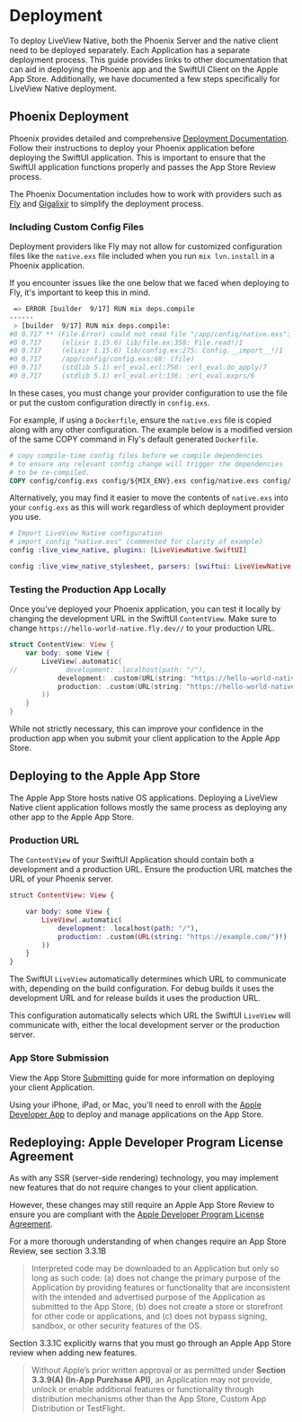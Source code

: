 # Deployment

To deploy LiveView Native, both the Phoenix Server and the native client need to be deployed separately. Each Application has a separate deployment process. This guide provides links to other documentation that can aid in deploying the Phoenix app and the SwiftUI Client on the Apple App Store. Additionally, we have documented a few steps specifically for LiveView Native deployment.

## Phoenix Deployment

Phoenix provides detailed and comprehensive [Deployment Documentation](https://hexdocs.pm/phoenix/deployment.html). Follow their instructions to deploy your Phoenix application before deploying the SwiftUI application. This is important to ensure that the SwiftUI application functions properly and passes the App Store Review process.

The Phoenix Documentation includes how to work with providers such as [Fly](https://hexdocs.pm/phoenix/fly.html) and [Gigalixir](https://hexdocs.pm/phoenix/gigalixir.html) to simplify the deployment process.

### Including Custom Config Files

Deployment providers like Fly may not allow for customized configuration files like the `native.exs` file included when you run `mix lvn.install` in a Phoenix application. 

If you encounter issues like the one below that we faced when deploying to Fly, it's important to keep this in mind.

```sh
 => ERROR [builder  9/17] RUN mix deps.compile                                                                                                                                                        0.7s
------
 > [builder  9/17] RUN mix deps.compile:
#0 0.717 ** (File.Error) could not read file "/app/config/native.exs": no such file or directory
#0 0.717     (elixir 1.15.6) lib/file.ex:358: File.read!/1
#0 0.717     (elixir 1.15.6) lib/config.ex:275: Config.__import__!/1
#0 0.717     /app/config/config.exs:68: (file)
#0 0.717     (stdlib 5.1) erl_eval.erl:750: :erl_eval.do_apply/7
#0 0.717     (stdlib 5.1) erl_eval.erl:136: :erl_eval.exprs/6
```

In these cases, you must change your provider configuration to use the file or put the custom configuration directly in `config.exs`.

For example, if using a `Dockerfile`, ensure the `native.exs` file is copied along with any other configuration. The example below is a modified version of the same COPY command in Fly's default generated `Dockerfile`.

```dockerfile
# copy compile-time config files before we compile dependencies
# to ensure any relevant config change will trigger the dependencies
# to be re-compiled.
COPY config/config.exs config/${MIX_ENV}.exs config/native.exs config/
```

Alternatively, you may find it easier to move the contents of `native.exs` into your `config.exs` as this will work regardless of which deployment provider you use.

```elixir
# Import LiveView Native configuration
# import_config "native.exs" (commented for clarity of example)
config :live_view_native, plugins: [LiveViewNative.SwiftUI] 

config :live_view_native_stylesheet, parsers: [swiftui: LiveViewNative.SwiftUI.RulesParser]
```

### Testing the Production App Locally

Once you've deployed your Phoenix application, you can test it locally by changing the development URL in the SwiftUI `ContentView`. Make sure to change `https://hello-world-native.fly.dev//` to your production URL.

```swift
struct ContentView: View {
    var body: some View {
        LiveView(.automatic(
//            development: .localhost(path: "/"),
            development: .custom(URL(string: "https://hello-world-native.fly.dev//")!),
            production: .custom(URL(string: "https://hello-world-native.fly.dev//")!)
        ))
    }
}
```

While not strictly necessary, this can improve your confidence in the production app when you submit your client application to the Apple App Store.

## Deploying to the Apple App Store

The Apple App Store hosts native OS applications. Deploying a LiveView Native client application follows mostly the same process as deploying any other app to the Apple App Store.

### Production URL

The `ContentView` of your SwiftUI Application should contain both a development and a production URL. Ensure the production URL matches the URL of your Phoenix server.

```elixir
struct ContentView: View {

    var body: some View {
        LiveView(.automatic(
            development: .localhost(path: "/"),
            production: .custom(URL(string: "https://example.com/")!)
        ))
    }
}
```

The SwiftUI `LiveView` automatically determines which URL to communicate with, depending on the build configuration. For debug builds it uses the development URL and for release builds it uses the production URL.

This configuration automatically selects which URL the SwiftUI `LiveView` will communicate with, either the local development server or the production server.

### App Store Submission

View the App Store [Submitting](https://developer.apple.com/app-store/submitting/) guide for more information on deploying your client Application.

Using your iPhone, iPad, or Mac, you'll need to enroll with the [Apple Developer App](https://developer.apple.com/enroll/app) to deploy and manage applications on the App Store.

## Redeploying: Apple Developer Program License Agreement

As with any SSR (server-side rendering) technology, you may implement new features that do not require changes to your client application.

However, these changes may still require an Apple App Store Review to ensure you are compliant with the [Apple Developer Program License Agreement](https://developer.apple.com/support/terms/apple-developer-program-license-agreement/#ADPLA3.3).

For a more thorough understanding of when changes require an App Store Review, see section 3.3.1B

> Interpreted code may be downloaded to an Application but only so long as such code: (a) does not change the primary purpose of the Application by providing features or functionality that are inconsistent with the intended and advertised purpose of the Application as submitted to the App Store, (b) does not create a store or storefront for other code or applications, and (c) does not bypass signing, sandbox, or other security features of the OS.

Section 3.3.1C explicitly warns that you must go through an Apple App Store review when adding new features.

> Without Apple’s prior written approval or as permitted under **Section 3.3.9(A) (In-App Purchase API)**, an Application may not provide, unlock or enable additional features or functionality through distribution mechanisms other than the App Store, Custom App Distribution or TestFlight.